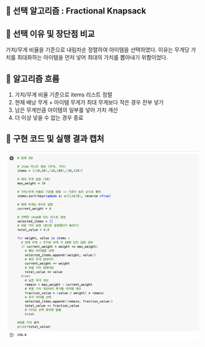 ## 🔷 선택 알고리즘 : Fractional Knapsack

## 🔹 선택 이유 및 장단점 비교
가치/무게 비율을 기준으로 내림차순 정렬하여 아이템을 선택하였다.
이유는 무게당 가치를 최대화하는 아이템을 먼저 넣어 최대의 가치를 뽑아내기 위함이었다.

## 🔹 알고리즘 흐름
1) 가치/무게 비율 기준으로 items 리스트 정렬
2) 현재 배낭 무게 + 아이템 무게가  최대 무게보다 작은 경우 전부 넣기
3) 남은 무게만큼 아이템의 일부를 넣어 가치 계산
4) 더 이상 넣을 수 없는 경우 종료

## 🔹 구현 코드 및 실행 결과 캡처
![p3 실행 결과 캡처](problem3.png)
